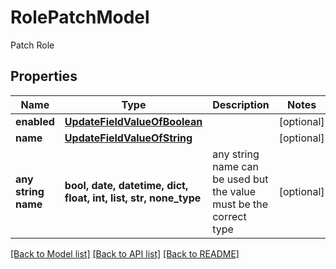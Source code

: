 # RolePatchModel

Patch Role

## Properties
Name | Type | Description | Notes
------------ | ------------- | ------------- | -------------
**enabled** | [**UpdateFieldValueOfBoolean**](UpdateFieldValueOfBoolean.md) |  | [optional] 
**name** | [**UpdateFieldValueOfString**](UpdateFieldValueOfString.md) |  | [optional] 
**any string name** | **bool, date, datetime, dict, float, int, list, str, none_type** | any string name can be used but the value must be the correct type | [optional]

[[Back to Model list]](../README.md#documentation-for-models) [[Back to API list]](../README.md#documentation-for-api-endpoints) [[Back to README]](../README.md)


